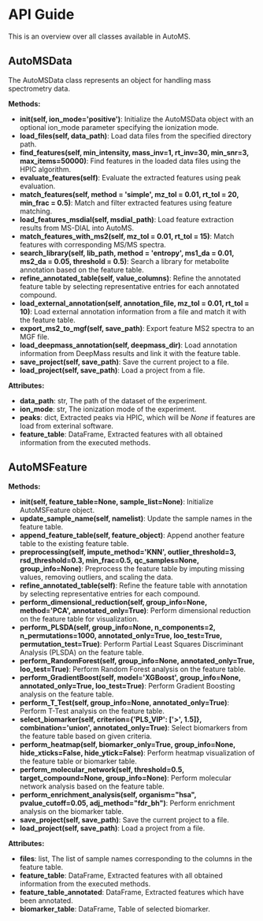 # API Guide

This is an overview over all classes available in AutoMS.

## AutoMSData
The AutoMSData class represents an object for handling mass spectrometry data.

**Methods:**

- **__init__(self, ion_mode='positive')**: Initialize the AutoMSData object with an optional ion_mode parameter specifying the ionization mode.
- **load_files(self, data_path)**: Load data files from the specified directory path.
- **find_features(self, min_intensity, mass_inv=1, rt_inv=30, min_snr=3, max_items=50000)**: Find features in the loaded data files using the HPIC algorithm. 
- **evaluate_features(self)**: Evaluate the extracted features using peak evaluation.
- **match_features(self, method = 'simple', mz_tol = 0.01, rt_tol = 20, min_frac = 0.5)**: Match and filter extracted features using feature matching.
- **load_features_msdial(self, msdial_path)**: Load feature extraction results from MS-DIAL into AutoMS.
- **match_features_with_ms2(self, mz_tol = 0.01, rt_tol = 15)**: Match features with corresponding MS/MS spectra.
- **search_library(self, lib_path, method = 'entropy', ms1_da = 0.01, ms2_da = 0.05, threshold = 0.5)**: Search a library for metabolite annotation based on the feature table.
- **refine_annotated_table(self, value_columns)**: Refine the annotated feature table by selecting representative entries for each annotated compound.
- **load_external_annotation(self, annotation_file, mz_tol = 0.01, rt_tol = 10)**: Load external annotation information from a file and match it with the feature table.
- **export_ms2_to_mgf(self, save_path)**: Export feature MS2 spectra to an MGF file.
- **load_deepmass_annotation(self, deepmass_dir)**: Load annotation information from DeepMass results and link it with the feature table.
- **save_project(self, save_path)**: Save the current project to a file.
- **load_project(self, save_path)**: Load a project from a file.


**Attributes:**

- **data_path**: str, The path of the dataset of the experiment.
- **ion_mode**: str, The ionization mode of the experiment.
- **peaks**: dict, Extracted peaks via HPIC, which will be *None* if features are load from exterinal software.
- **feature_table**: DataFrame, Extracted features with all obtained information from the executed methods.


## AutoMSFeature

**Methods:**
- **__init__(self, feature_table=None, sample_list=None)**: Initialize AutoMSFeature object.
- **update_sample_name(self, namelist)**: Update the sample names in the feature table.
- **append_feature_table(self, feature_object)**: Append another feature table to the existing feature table.
- **preprocessing(self, impute_method='KNN', outlier_threshold=3, rsd_threshold=0.3, min_frac=0.5, qc_samples=None, group_info=None)**: Preprocess the feature table by imputing missing values, removing outliers, and scaling the data.
- **refine_annotated_table(self)**: Refine the feature table with annotation by selecting representative entries for each compound.
- **perform_dimensional_reduction(self, group_info=None, method='PCA', annotated_only=True)**: Perform dimensional reduction on the feature table for visualization.
- **perform_PLSDA(self, group_info=None, n_components=2, n_permutations=1000, annotated_only=True, loo_test=True, permutation_test=True)**: Perform Partial Least Squares Discriminant Analysis (PLSDA) on the feature table.
- **perform_RandomForest(self, group_info=None, annotated_only=True, loo_test=True)**: Perform Random Forest analysis on the feature table.
- **perform_GradientBoost(self, model='XGBoost', group_info=None, annotated_only=True, loo_test=True)**: Perform Gradient Boosting analysis on the feature table.
- **perform_T_Test(self, group_info=None, annotated_only=True)**: Perform T-Test analysis on the feature table.
- **select_biomarker(self, criterion={'PLS_VIP': ['>', 1.5]}, combination='union', annotated_only=True)**: Select biomarkers from the feature table based on given criteria.
- **perform_heatmap(self, biomarker_only=True, group_info=None, hide_xticks=False, hide_ytick=False)**: Perform heatmap visualization of the feature table or biomarker table.
- **perform_molecular_network(self, threshold=0.5, target_compound=None, group_info=None)**: Perform molecular network analysis based on the feature table.
- **perform_enrichment_analysis(self, organism="hsa", pvalue_cutoff=0.05, adj_method="fdr_bh")**: Perform enrichment analysis on the biomarker table.
- **save_project(self, save_path)**: Save the current project to a file.
- **load_project(self, save_path)**: Load a project from a file.

**Attributes:**

- **files**: list, The list of sample names corresponding to the columns in the feature table.
- **feature_table**: DataFrame, Extracted features with all obtained information from the executed methods.
- **feature_table_annotated**: DataFrame, Extracted features which have been annotated.
- **biomarker_table**: DataFrame, Table of selected biomarker.